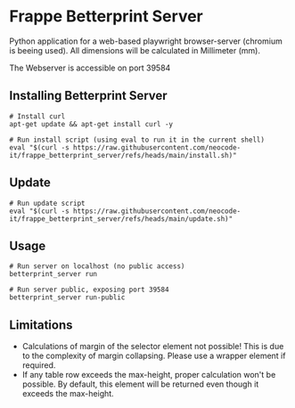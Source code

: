 # Frappe Betterprint Server

Python application for a web-based playwright browser-server (chromium is beeing used). All dimensions will be calculated in Millimeter (mm).

The Webserver is accessible on port 39584

## Installing Betterprint Server

```
# Install curl
apt-get update && apt-get install curl -y

# Run install script (using eval to run it in the current shell)
eval "$(curl -s https://raw.githubusercontent.com/neocode-it/frappe_betterprint_server/refs/heads/main/install.sh)"
```

## Update

```
# Run update script
eval "$(curl -s https://raw.githubusercontent.com/neocode-it/frappe_betterprint_server/refs/heads/main/update.sh)"
```

## Usage

```
# Run server on localhost (no public access)
betterprint_server run

# Run server public, exposing port 39584
betterprint_server run-public
```

## Limitations

- Calculations of margin of the selector element not possible! This is due to the complexity of margin collapsing. Please use a wrapper element if required.
- If any table row exceeds the max-height, proper calculation won't be possible. By default, this element will be returned even though it exceeds the max-height.